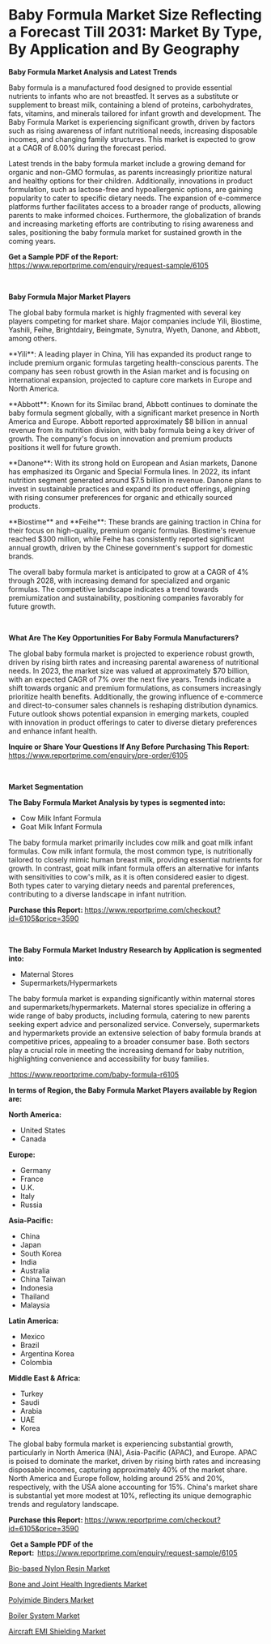 <p><h1>Baby Formula Market Size Reflecting a Forecast Till 2031: Market By Type, By Application and By Geography</h1></p><p><strong>Baby Formula Market Analysis and Latest Trends</strong></p>
<p><p>Baby formula is a manufactured food designed to provide essential nutrients to infants who are not breastfed. It serves as a substitute or supplement to breast milk, containing a blend of proteins, carbohydrates, fats, vitamins, and minerals tailored for infant growth and development. The Baby Formula Market is experiencing significant growth, driven by factors such as rising awareness of infant nutritional needs, increasing disposable incomes, and changing family structures. This market is expected to grow at a CAGR of 8.00% during the forecast period.</p><p>Latest trends in the baby formula market include a growing demand for organic and non-GMO formulas, as parents increasingly prioritize natural and healthy options for their children. Additionally, innovations in product formulation, such as lactose-free and hypoallergenic options, are gaining popularity to cater to specific dietary needs. The expansion of e-commerce platforms further facilitates access to a broader range of products, allowing parents to make informed choices. Furthermore, the globalization of brands and increasing marketing efforts are contributing to rising awareness and sales, positioning the baby formula market for sustained growth in the coming years.</p></p>
<p><strong>Get a Sample PDF of the Report:&nbsp;</strong> <a href="https://www.reportprime.com/enquiry/request-sample/6105">https://www.reportprime.com/enquiry/request-sample/6105</a></p>
<p>&nbsp;</p>
<p><strong>Baby Formula Major Market Players</strong></p>
<p><p>The global baby formula market is highly fragmented with several key players competing for market share. Major companies include Yili, Biostime, Yashili, Feihe, Brightdairy, Beingmate, Synutra, Wyeth, Danone, and Abbott, among others. </p><p>**Yili**: A leading player in China, Yili has expanded its product range to include premium organic formulas targeting health-conscious parents. The company has seen robust growth in the Asian market and is focusing on international expansion, projected to capture core markets in Europe and North America.</p><p>**Abbott**: Known for its Similac brand, Abbott continues to dominate the baby formula segment globally, with a significant market presence in North America and Europe. Abbott reported approximately $8 billion in annual revenue from its nutrition division, with baby formula being a key driver of growth. The company's focus on innovation and premium products positions it well for future growth.</p><p>**Danone**: With its strong hold on European and Asian markets, Danone has emphasized its Organic and Special Formula lines. In 2022, its infant nutrition segment generated around $7.5 billion in revenue. Danone plans to invest in sustainable practices and expand its product offerings, aligning with rising consumer preferences for organic and ethically sourced products.</p><p>**Biostime** and **Feihe**: These brands are gaining traction in China for their focus on high-quality, premium organic formulas. Biostime's revenue reached $300 million, while Feihe has consistently reported significant annual growth, driven by the Chinese government's support for domestic brands.</p><p>The overall baby formula market is anticipated to grow at a CAGR of 4% through 2028, with increasing demand for specialized and organic formulas. The competitive landscape indicates a trend towards premiumization and sustainability, positioning companies favorably for future growth.</p></p>
<p>&nbsp;</p>
<p><strong>What Are The Key Opportunities For Baby Formula Manufacturers?</strong></p>
<p><p>The global baby formula market is projected to experience robust growth, driven by rising birth rates and increasing parental awareness of nutritional needs. In 2023, the market size was valued at approximately $70 billion, with an expected CAGR of 7% over the next five years. Trends indicate a shift towards organic and premium formulations, as consumers increasingly prioritize health benefits. Additionally, the growing influence of e-commerce and direct-to-consumer sales channels is reshaping distribution dynamics. Future outlook shows potential expansion in emerging markets, coupled with innovation in product offerings to cater to diverse dietary preferences and enhance infant health.</p></p>
<p><strong>Inquire or Share Your Questions If Any Before Purchasing This Report:</strong> <a href="https://www.reportprime.com/enquiry/pre-order/6105">https://www.reportprime.com/enquiry/pre-order/6105</a></p>
<p>&nbsp;</p>
<p><strong>Market Segmentation</strong></p>
<p><strong>The Baby Formula Market Analysis by types is segmented into:</strong></p>
<p><ul><li>Cow Milk Infant Formula</li><li>Goat Milk Infant Formula</li></ul></p>
<p><p>The baby formula market primarily includes cow milk and goat milk infant formulas. Cow milk infant formula, the most common type, is nutritionally tailored to closely mimic human breast milk, providing essential nutrients for growth. In contrast, goat milk infant formula offers an alternative for infants with sensitivities to cow's milk, as it is often considered easier to digest. Both types cater to varying dietary needs and parental preferences, contributing to a diverse landscape in infant nutrition.</p></p>
<p><strong>Purchase this Report:&nbsp;</strong><a href="https://www.reportprime.com/checkout?id=6105&price=3590">https://www.reportprime.com/checkout?id=6105&price=3590</a></p>
<p>&nbsp;</p>
<p><strong>The Baby Formula Market Industry Research by Application is segmented into:</strong></p>
<p><ul><li>Maternal Stores</li><li>Supermarkets/Hypermarkets</li></ul></p>
<p><p>The baby formula market is expanding significantly within maternal stores and supermarkets/hypermarkets. Maternal stores specialize in offering a wide range of baby products, including formula, catering to new parents seeking expert advice and personalized service. Conversely, supermarkets and hypermarkets provide an extensive selection of baby formula brands at competitive prices, appealing to a broader consumer base. Both sectors play a crucial role in meeting the increasing demand for baby nutrition, highlighting convenience and accessibility for busy families.</p></p>
<p><a href="https://www.reportprime.com/baby-formula-r6105">&nbsp;https://www.reportprime.com/baby-formula-r6105</a></p>
<p><strong>In terms of Region, the Baby Formula Market Players available by Region are:</strong></p>
<p>
    <p> <strong> North America: </strong>
        <ul>
            <li>United States</li>
            <li>Canada</li>
        </ul>
        </p> 
    <p> <strong> Europe: </strong>
        <ul>
            <li>Germany</li>
            <li>France</li>
            <li>U.K.</li>
            <li>Italy</li>
            <li>Russia</li>
        </ul>
        </p> 
    <p> <strong> Asia-Pacific: </strong>
        <ul>
            <li>China</li>
            <li>Japan</li>
            <li>South Korea</li>
            <li>India</li>
            <li>Australia</li>
            <li>China Taiwan</li>
            <li>Indonesia</li>
            <li>Thailand</li>
            <li>Malaysia</li>
        </ul>
        </p> 
    <p> <strong> Latin America: </strong>
        <ul>
            <li>Mexico</li>
            <li>Brazil</li>
            <li>Argentina Korea</li>
            <li>Colombia</li>
        </ul>
        </p> 
    <p> <strong> Middle East & Africa: </strong>
        <ul>
            <li>Turkey</li>
            <li>Saudi</li>
            <li>Arabia</li>
            <li>UAE</li>
            <li>Korea</li>
        </ul>
    </p>
    </p>
<p><p>The global baby formula market is experiencing substantial growth, particularly in North America (NA), Asia-Pacific (APAC), and Europe. APAC is poised to dominate the market, driven by rising birth rates and increasing disposable incomes, capturing approximately 40% of the market share. North America and Europe follow, holding around 25% and 20%, respectively, with the USA alone accounting for 15%. China's market share is substantial yet more modest at 10%, reflecting its unique demographic trends and regulatory landscape.</p></p>
<p><strong>Purchase this Report: </strong><a href="https://www.reportprime.com/checkout?id=6105&price=3590">https://www.reportprime.com/checkout?id=6105&price=3590</a></p>
<p>&nbsp;<strong>Get a Sample PDF of the Report:&nbsp;&nbsp;</strong><a href="https://www.reportprime.com/enquiry/request-sample/6105">https://www.reportprime.com/enquiry/request-sample/6105</a></p>
<p><strong></strong></p>
<p><p><a href="https://issuu.com/reportprime-2/docs/bio-based-nylon-resin-market-size-2_04c39cbb85f019">Bio-based Nylon Resin Market</a></p><p><a href="https://www.linkedin.com/pulse/insights-bone-joint-health-ingredients-market-size-which-49kxf?trackingId=JjPgLrKpSXq8KYZq5ToWrg%3D%3D">Bone and Joint Health Ingredients Market</a></p><p><a href="https://issuu.com/reportprime-2/docs/polyimide-binders-market-size-2030._3688538c2fc78e">Polyimide Binders Market</a></p><p><a href="https://www.linkedin.com/pulse/global-boiler-system-industry-types-applications-market-players-kq0yf?trackingId=maRR5mJQRI%2BLg9QgY2ZA4g%3D%3D">Boiler System Market</a></p><p><a href="https://medium.com/@djjdj3773/strategic-insights-into-global-aircraft-emi-shielding-market-trends-2024-2031-covered-in-156-39a44090d17c">Aircraft EMI Shielding Market</a></p></p>